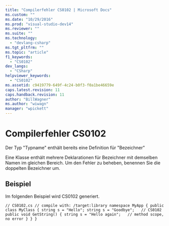 ```yaml
---
title: "Compilerfehler CS0102 | Microsoft Docs"
ms.custom: ""
ms.date: "10/29/2016"
ms.prod: "visual-studio-dev14"
ms.reviewer: ""
ms.suite: ""
ms.technology: 
  - "devlang-csharp"
ms.tgt_pltfrm: ""
ms.topic: "article"
f1_keywords: 
  - "CS0102"
dev_langs: 
  - "CSharp"
helpviewer_keywords: 
  - "CS0102"
ms.assetid: c9419779-649f-4c24-b0f3-f0a1be46659e
caps.latest.revision: 11
caps.handback.revision: 11
author: "BillWagner"
ms.author: "wiwagn"
manager: "wpickett"
---
```

# Compilerfehler CS0102
Der Typ "Typname" enthält bereits eine Definition für "Bezeichner"  
  
 Eine Klasse enthält mehrere Deklarationen für Bezeichner mit demselben Namen im gleichen Bereich. Um den Fehler zu beheben, benennen Sie die doppelten Bezeichner um.  
  
## Beispiel  
 Im folgenden Beispiel wird CS0102 generiert.  
  
```  
// CS0102.cs // compile with: /target:library namespace MyApp { public class MyClass { string s = "Hello"; string s = "Goodbye";   // CS0102 public void GetString() { string s = "Hello again";   // method scope, no error } } }  
  
```